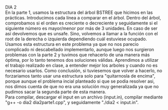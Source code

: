 DIA 2 
  <br>
  En la parte 1, usamos la estructura del árbol BSTREE que hicimos en las prácticas. Introducimos cada línea a comparar en el árbol. Dentro del árbol, comprobamos si el orden es creciente o decreciente y seguidamente si el siguiente número es mayor/menor por más de 3 unidades. En caso de ser así devolvemos que es unsafe. Sino, volvemos a llamar a la función con el root de la derecha o izquierda dependiendo cuál estuviese ocupado. 
Usamos esta estructura en este problema ya que no nos parecio complicado ni descabellado implementarlo, aunque luego nos surgieron problemas con la parte 2 y tuvimos que rehacerlo de una manera más óptima, por lo tanto tenemos dos soluciones válidas. Aprendimos a utilizar el trabajo realizado en clase, a entender mejor los arboles y cuando no es necesario usarlos. 
Como conclusión, si tuviesemos que volver a hacerlo, no forzariamos tanto usar una estructura solo para "quitarnosla de encima", porque aunque el problema incial planteado si que se podia resolver asi, nos dimos cuenta de que no era una solución muy generalizada ya que no pudimos sacar la segunda parte de esta manera. 
  <br>
Para compilar, descargar el input en un archivo (input.in), compilar mediante "g++ -o dia2 dia2parte1.cpp", y seguidamente "./dia2 < input.in".
